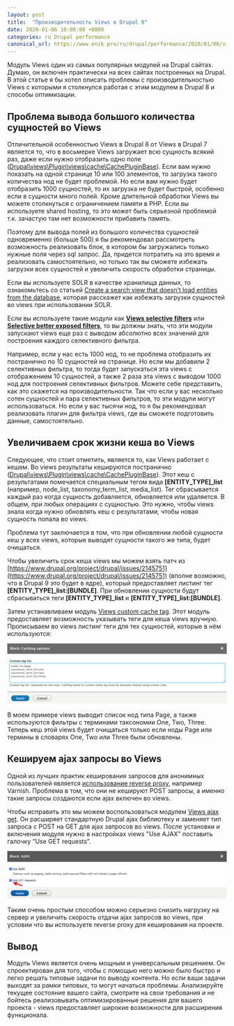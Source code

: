 ```yaml
---
layout: post
title:  "Производительность Views в Drupal 8"
date: 2020-01-06 10:00:00 +0000
categories: ru Drupal performance
canonical_url: https://www.enik.pro/ru/drupal/performance/2020/01/06/views-performance.html
---
```

Модуль Views один из самых популярных модулей на Drupal сайтах. Думаю, он включен практически на всех сайтах построенных на Drupal. В этой статье я бы хотел описать проблемы с производительностью Views с которыми я столкнулся работая с этим модулем в Drupal 8 и способы оптимизации.

## Проблема вывода большого количества сущностей во Views

Отличительной особенностью Views в Drupal 8 от Views в Drupal 7 является то, что в восьмерке Views загружает всю сущность всякий раз, даже если нужно отобразить одно поле ([Drupal\views\Plugin\views\cache\CachePluginBase](https://git.drupalcode.org/project/drupal/blob/8.9.x/core/modules/views/src/Plugin/views/cache/CachePluginBase.php#L132)). Если вам нужно показать на одной странице 10 или 100 элементов, то загрузка такого количества нод не будет проблемой. Но если вам нужно будет отобразить 1000 сущностей, то их загрузка не будет быстрой, особенно если в сущности много полей. Кроме длительной обработки Views вы можете столкнуться с ограничением памяти в PHP. Если вы используете shared hosting, то это может быть серьезной проблемой т.к. зачастую там нет возможности прибавить память.

Поэтому для вывода полей из большого количества сущностей одновременно (больше 500) я бы рекомендовал рассмотреть возможность реализовать блок, в котором бы загружались только нужные поля через sql запрос. Да, придется потратить на это время  и  реализовать самостоятельно, но только так вы сможете избежать загрузки всех сущностей и увеличить скорость обработки страницы.

Если вы используете SOLR в качестве хранилища данных, то ознакомьтесь со статьей [Create a search view that doesn’t load entities from the database](https://www.drupal.org/docs/8/modules/search-api-solr/search-api-solr-howtos/create-a-search-view-that-doesnt-load), которая расскажет как избежать загрузки сущностей во views при использовании SOLR.

Если вы используете такие модули как **[Views selective filters](https://www.drupal.org/project/views_selective_filters)** или **[Selective better exposed filters](https://www.drupal.org/project/selective_better_exposed_filters)**, то вы должны знать, что эти модули запускают views еще раз с выводом абсолютно всех значений для построения каждого селективного фильтра. 

Например, если у нас есть 1000 нод, то не проблема отобразить их постранично по 10 сущностей на странице. Но если мы добавили 2 селективных фильтра, то тогда будет запускаться эта views с отображением 10 сущностей, а также 2 раза эта views c выводом 1000 нод для построения селективных фильтров. Можете себе представить, как это скажется на производительности.
Так что если у вас несколько сотен сущностей и пара селективных фильтров, то эти модули могут использоваться. Но если у вас тысячи нод, то я бы рекомендовал реализовать плагин для фильтра views, где вы сможете подготовить данные, самостоятельно.

## Увеличиваем срок жизни кеша во Views

Следующее, что стоит отметить, является то, как Views работает с кешем. Во views результаты кешируются постранично ([Drupal\views\Plugin\views\cache\CachePluginBase](https://git.drupalcode.org/project/drupal/blob/8.9.x/core/modules/views/src/Plugin/views/cache/CachePluginBase.php#L104)). Этот кеш с результатами помечается специальным тегом вида **[ENTITY_TYPE]_list** (например, node_list, taxonomy_term_list, media_list). Тег сбрасывается каждый раз когда сущность добавляется, обновляется или удаляется. В общем, при любых операциях с сущностью. Это нужно, чтобы views знала когда нужно обновлять кеш с результатами, чтобы новая сущность попала во views.

Проблема тут заключается в том, что при обновлении любой сущности кеш у всех views, которые выводят сущности такого же типа, будет очищаться.

Чтобы увеличить срок кеша views мы можем взять патч из [https://www.drupal.org/project/drupal/issues/2145751](https://www.drupal.org/project/drupal/issues/2145751) (вполне возможно, что в Drupal 9 это будет в ядре), который предоставляет листинг тег **[ENTITY_TYPE]_list:[BUNDLE]**. При обновлении сущности будут сбрасываться теги **[ENTITY_TYPE]_list** и **[ENTITY_TYPE]_list:[BUNDLE]**. 

Затем устанавливаем модуль [Views custom cache tag](https://www.drupal.org/project/views_custom_cache_tag). Этот модуль предоставляет возможность указывать теги для кеша views вручную. Прописываем во views листинг теги для тех сущностей, которые в нём используются:

![Настройка Views custom cache tag](/assets/content/2020-01-06-views-performance/custom_cache_tags.png)

В моем примере views выводит список нод типа Page, а также используются фильтры с терминами таксономии One, Two, Three. Теперь кеш этой views будет очищаться только если ноды Page или термины в словарях One, Two или Three были обновлены.

## Кешируем ajax запросы во Views

Одной из лучших практик кеширования запросов для анонимных пользователей является [использование reverse proxy](/ru/drupal/performance/2019/10/06/reverse-proxy-caching.html), например Varnish. Проблема в том, что они не кешируют POST запросы, а именно такие запросы создаются если ajax включен во views.

Чтобы исправить это мы можем воспользоваться модулем [Views ajax get](https://www.drupal.org/project/views_ajax_get). Он расширяет стандартную Drupal ajax библиотеку и заменяет тип запроса с POST на GET для ajax запросов во views. После установки и включения модуля нужно в настройках views "Use AJAX" поставить галочку “Use GET requests”.

![Настройка Views ajax get](/assets/content/2020-01-06-views-performance/views_ajax_get_settings.png)

Таким очень простым способом можно серьезно снизить нагрузку на сервер и увеличить скорость отдачи ajax запросов во views, при условии что вы используете reverse proxy для кеширования на проекте.

## Вывод
Модуль Views является очень мощным и универсальным решением. Он спроектирован для того, чтобы с помощью него можно было быстро и легко решать типовые задачи по выводу контента. Но если ваши задачи выходят за рамки типовых, то могут начаться проблемы. Анализируйте текущее состояние вашего сайта, смотрите на свои требования и не бойтесь реализовывать оптимизированные решения для вашего проекта - views предоставляет широкие возможности для расширения функционала.
